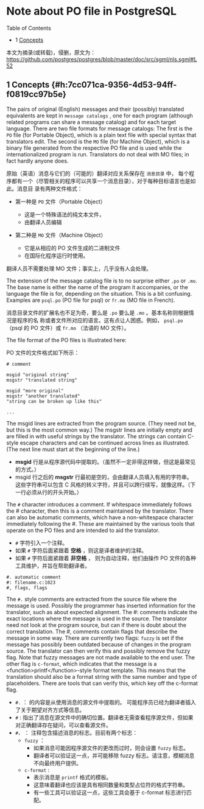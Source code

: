 # Note about PO file in PostgreSQL


<div class="ox-hugo-toc toc has-section-numbers">

<div class="heading">Table of Contents</div>

- <span class="section-num">1</span> [Concepts](#h:7cc071ca-9356-4d53-94ff-f0819cc97b5e)

</div>
<!--endtoc-->


本文为摘录(或转载)，侵删，原文为： https://github.com/postgres/postgres/blob/master/doc/src/sgml/nls.sgml#L52



## <span class="section-num">1</span> Concepts {#h:7cc071ca-9356-4d53-94ff-f0819cc97b5e}

The pairs of original (English) messages and their (possibly) translated equivalents are
kept in `message catalogs` , one for each program (although related programs can share a
message catalog) and for each target language.  There are two file formats for message
catalogs: The first is the `PO` file (for Portable Object), which is a plain text file
with special syntax that translators edit.  The second is the `MO` file
(for Machine Object), which is a binary file generated from the respective PO file and
is used while the internationalized program is run.  Translators do not deal with MO
files; in fact hardly anyone does.

原始（英语）消息与它们的（可能的）翻译对应关系保存在 `消息目录` 中，
每个程序都有一个（尽管相关的程序可以共享一个消息目录），对于每种目标语言也是如此。消息目
录有两种文件格式：

-   第一种是 `PO` 文件（Portable Object）
    -   这是一个特殊语法的纯文本文件，
    -   由翻译人员编辑

-   第二种是 `MO` 文件（Machine Object）
    -   它是从相应的 PO 文件生成的二进制文件
    -   在国际化程序运行时使用。

翻译人员不需要处理 MO 文件；事实上，几乎没有人会处理。

The extension of the message catalog file is to no surprise either `.po` or `.mo`.  The
base name is either the name of the program it accompanies, or the language the file is
for, depending on the situation.  This is a bit confusing.  Examples are `psql.po` (PO
file for psql) or `fr.mo` (MO file in French).

消息目录文件的扩展名也不足为奇，要么是 `.po` 要么是 `.mo` 。基本名称则根据情况是程序的名
称或者文件所对应的语言。这有点让人困惑。例如， `psql.po` （psql 的 PO 文件）或 `fr.mo`
（法语的 MO 文件）。

The file format of the PO files is illustrated here:

PO 文件的文件格式如下所示：

```nil
# comment

msgid "original string"
msgstr "translated string"

msgid "more original"
msgstr "another translated"
"string can be broken up like this"

...
```

The msgid lines are extracted from the program source.  (They need not be, but this is
the most common way.)  The msgstr lines are initially empty and are filled in with
useful strings by the translator.  The strings can contain C-style escape characters and
can be continued across lines as illustrated.  (The next line must start at the
beginning of the line.)

-   **msgid**  行是从程序源代码中提取的。（虽然不一定非得这样做，但这是最常见的方式。）
-   msgid 行之后的 **msgstr** 行最初是空的，会由翻译人员填入有用的字符串。 <br />
    这些字符串可以包含 C 风格的转义字符，并且可以跨行续写，就像这样。（下一行必须从行的开头开始。）

The `#` character introduces a comment.  If whitespace immediately follows the #
character, then this is a comment maintained by the translator.  There can also be
automatic comments, which have a non-whitespace character immediately following the #.
These are maintained by the various tools that operate on the PO files and are intended
to aid the translator.

-   `#` 字符引入一个注释。
-   如果 `#` 字符后面紧跟着 **空格** ，则这是译者维护的注释。
-   如果 `#` 字符后面紧跟着 **非空格** ， 则为自动注释，他们由操作 PO 文件的各种工具维护，并旨在帮助翻译者。

<!--listend-->

```nil
#. automatic comment
#: filename.c:1023
#, flags, flags
```

The `#.` style comments are extracted from the source file where the message is used.
Possibly the programmer has inserted information for the translator, such as about
expected alignment.  The #: comments indicate the exact locations where the message is
used in the source.  The translator need not look at the program source, but can if
there is doubt about the correct translation.  The #, comments contain flags that
describe the message in some way.  There are currently two flags: `fuzzy` is set if the
message has possibly been outdated because of changes in the program source.  The
translator can then verify this and possibly remove the fuzzy flag.  Note that fuzzy
messages are not made available to the end user.  The other flag is `c-format`, which
indicates that the message is a &lt;function&gt;printf&lt;/function&gt;-style format template.  This
means that the translation should also be a format string with the same number and type
of placeholders.  There are tools that can verify this, which key off the c-format flag.

-   `#.` ： 的内容是从使用消息的源文件中提取的。 可能程序员已经为翻译者插入了关于期望对齐方式等信息。
-   `#` :   指出了消息在源文件中的确切位置。翻译者无需查看程序源文件，但如果对正确翻译存在疑问，可以查看源文件。
-   `#，` ： 注释包含描述消息的标志。目前有两个标志：
    -   `fuzzy` ：
        -   如果消息可能因程序源文件的更改而过时，则会设置 `fuzzy` 标志。
        -   翻译者可以验证这一点，并可能移除 fuzzy 标志。请注意，模糊消息不向最终用户提供。
    -   `c-format` :
        -   表示消息是 `printf` 格式的模板。
        -   这意味着翻译也应该是具有相同数量和类型占位符的格式字符串。
        -   有一些工具可以验证这一点，这些工具会基于 c-format 标志进行匹配。

